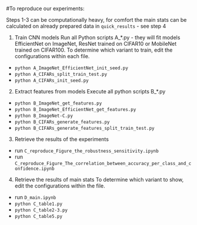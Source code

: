 #To reproduce our experiments:

Steps 1-3 can be computationally heavy, for comfort the main stats can be calculated on already prepared data in `quick_results` - see step 4

1. Train CNN models
Run all Python scripts A_*.py - they will fit models EfficientNet on ImageNet, ResNet trained on CIFAR10 or MobileNet trained on CIFAR100.
To determine which variant to train, edit the configurations within each file.
- `python A_ImageNet_EfficientNet_init_seed.py`
- `python A_CIFARs_split_train_test.py`
- `python A_CIFARs_init_seed.py`

2. Extract features from models
Execute all python scripts B_*.py
- `python B_ImageNet_get_features.py`
- `python B_ImageNet_EfficientNet_get_features.py`
- `python B_ImageNet-C.py`
- `python B_CIFARs_generate_features.py`
- `python B_CIFARs_generate_features_split_train_test.py`

3. Retrieve the results of the experiments
- run `C_reproduce_Figure_the_robustness_sensitivity.ipynb`
- run `C_reproduce_Figure_The_correlation_between_accuracy_per_class_and_confidence.ipynb`

4. Retrieve the results of main stats
To determine which variant to show, edit the configurations within the file.
- run `D_main.ipynb`
- `python C_table1.py`
- `python C_table2-3.py`
- `python C_table5.py`
